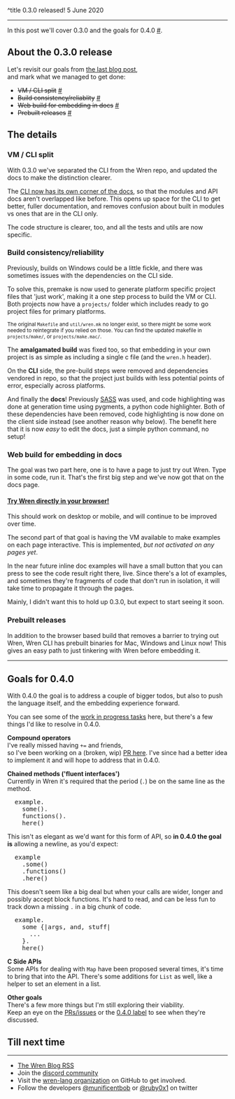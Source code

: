 ^title 0.3.0 released!
5 June 2020

---

In this post we'll cover 0.3.0 and the goals for 0.4.0 [#](#goals-for-0.4.0).

## About the 0.3.0 release

Let's revisit our goals from [the last blog post](1-0.2.0-and-beyond.html),   
and mark what we managed to get done:

- <s>VM / CLI split</s> [#](#vm--cli-split)
- <s>Build consistency/reliablity</s> [#](#build-consistencyreliability)
- <s>Web build for embedding in docs</s> [#](#web-build-for-embedding-in-docs)
- <s>Prebuilt releases</s> [#](#prebuilt-releases)

## The details

### VM / CLI split

With 0.3.0 we've separated the CLI from the Wren repo,
and updated the docs to make the distinction clearer.

The [CLI now has its own corner of the docs](../cli), so that the modules
and API docs aren't overlapped like before. This opens up space for the
CLI to get better, fuller documentation, and removes confusion about
built in modules vs ones that are in the CLI only.

The code structure is clearer, too, and all the tests and utils are now specific.

### Build consistency/reliability

Previously, builds on Windows could be a little fickle, and there was sometimes
issues with the dependencies on the CLI side.

To solve this, premake is now used to generate platform specific project files that
'just work', making it a one step process to build the VM or CLI. Both projects
now have a `projects/` folder which includes ready to go project files for primary platforms.

<small>The original `Makefile` and `util/wren.mk` no longer exist, so there might be some work needed
to reintegrate if you relied on those. You can find the updated makefile in `projects/make/`, or `projects/make.mac/`.</small>

The **amalgamated build** was fixed too, so that embedding in your own project is as simple as
including a single c file (and the `wren.h` header).

On the **CLI** side, the pre-build steps were removed and dependencies vendored in repo,
so that the project just builds with less potential points of error, especially across platforms.

And finally the **docs**! Previously [SASS](https://sass-lang.com/) was used, and code highlighting
was done at generation time using pygments, a python code highlighter. Both of these dependencies
have been removed, code highlighting is now done on the client side instead (see another reason why below).
The benefit here that it is now _easy_ to edit the docs, just a simple python command, no setup!

### Web build for embedding in docs
The goal was two part here, one is to have a page to just try out Wren.
Type in some code, run it. That's the first big step and we've now got that on the docs page.

<h4><a href="../try" target="_blank" class="dark-link">Try Wren directly in your browser!</a></h4>
This should work on desktop or mobile, and will continue to be improved over time.

The second part of that goal is having the VM available to make examples on each page interactive.
This is implemented, _but not activated on any pages yet_.

In the near future inline doc examples will have a small button that you can 
press to see the code result right there, live. Since there's a lot of examples,
and sometimes they're fragments of code that don't run in isolation,
it will take time to propagate it through the pages.

Mainly, I didn't want this to hold up 0.3.0, but expect to start seeing it soon.

### Prebuilt releases
In addition to the browser based build that removes a barrier to trying out Wren,
Wren CLI has prebuilt binaries for Mac, Windows and Linux now! This gives
an easy path to just tinkering with Wren before embedding it.

---

## Goals for 0.4.0

With 0.4.0 the goal is to address a couple of bigger todos, but also to push the language
itself, and the embedding experience forward.

You can see some of the [work in progress tasks](https://github.com/wren-lang/wren/pulls?q=is%3Apr+is%3Aopen+label%3A0.4.0) here, 
but there's a few things I'd like to resolve in 0.4.0.

**Compound operators**   
I've really missed having `+=` and friends,   
so I've been working on a (broken, wip) [PR here](https://github.com/wren-lang/wren/pull/701).
I've since had a better idea to implement it and will hope to address that in 0.4.0.

**Chained methods ('fluent interfaces')**   
Currently in Wren it's required that the period (`.`) be on the same line as the method.
<pre class="snippet">
  example.
    some().
    functions().
    here()
</pre>
This isn't as elegant as we'd want for this form of API,
so **in 0.4.0 the goal is** allowing a newline, as you'd expect:
<pre class="snippet">
  example
    .some()
    .functions()
    .here()
</pre>
This doesn't seem like a big deal but when your calls are wider,
longer and possibly accept block functions. It's hard to read,
and can be less fun to track down a missing `.` in a big chunk of code.
<pre class="snippet">
  example.
    some {|args, and, stuff|
      ...
    }.
    here()
</pre>

**C Side APIs**   
Some APIs for dealing with `Map` have been proposed several times,
it's time to bring that into the API. There's some additions for `List` as well,
like a helper to set an element in a list.

**Other goals**   
There's a few more things but I'm still exploring their viability.   
Keep an eye on the [PRs/issues](https://github.com/wren-lang/wren) or the [0.4.0 label](https://github.com/wren-lang/wren/pulls?q=is%3Apr+is%3Aopen+label%3A0.4.0) to see when they're discussed.

## Till next time

---

- [The Wren Blog RSS](http://wren.io/blog/rss.xml)
- Join the [discord community](https://discord.gg/Kx6PxSX)
- Visit the [wren-lang organization](https://github.com/wren-lang) on GitHub to get involved.
- Follow the developers [@munificentbob](https://twitter.com/munificentbob) or [@ruby0x1](https://twitter.com/ruby0x1) on twitter
